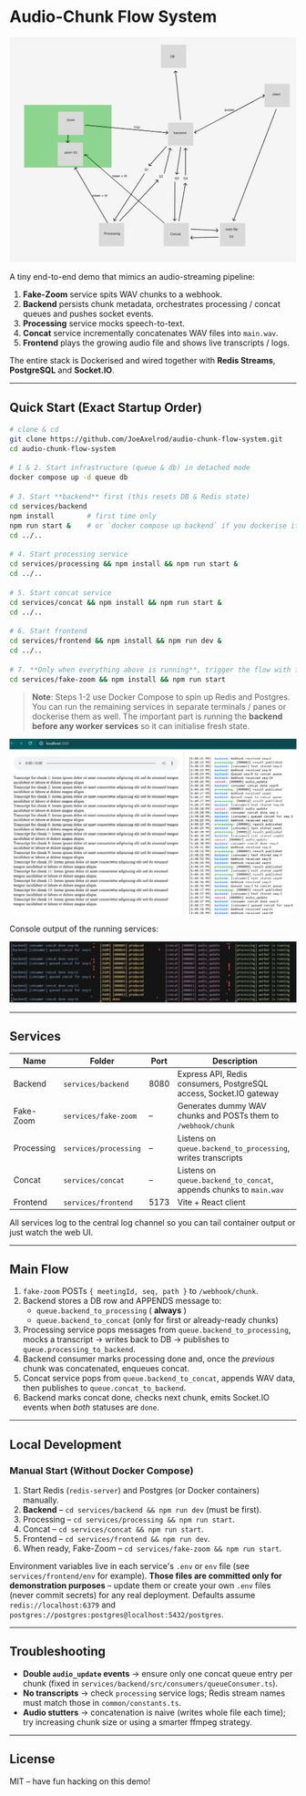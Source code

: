 # Audio-Chunk Flow System

![Architecture Diagram](system_images/system_architecture.png)

A tiny end-to-end demo that mimics an audio-streaming pipeline:
1. **Fake-Zoom** service spits WAV chunks to a webhook.
2. **Backend** persists chunk metadata, orchestrates processing / concat queues and pushes socket events.
3. **Processing** service mocks speech-to-text.
4. **Concat** service incrementally concatenates WAV files into `main.wav`.
5. **Frontend** plays the growing audio file and shows live transcripts / logs.

The entire stack is Dockerised and wired together with **Redis Streams**, **PostgreSQL** and **Socket.IO**.

---

## Quick Start (Exact Startup Order)

```bash
# clone & cd
git clone https://github.com/JoeAxelrod/audio-chunk-flow-system.git
cd audio-chunk-flow-system

# 1 & 2. Start infrastructure (queue & db) in detached mode
docker compose up -d queue db

# 3. Start **backend** first (this resets DB & Redis state)
cd services/backend
npm install        # first time only
npm run start &    # or `docker compose up backend` if you dockerise it
cd ../..

# 4. Start processing service
cd services/processing && npm install && npm run start &
cd ../..

# 5. Start concat service
cd services/concat && npm install && npm run start &
cd ../..

# 6. Start frontend
cd services/frontend && npm install && npm run dev &
cd ../..

# 7. **Only when everything above is running**, trigger the flow with fake-zoom
cd services/fake-zoom && npm install && npm run start
```

> **Note**: Steps 1-2 use Docker Compose to spin up Redis and Postgres. You can run the remaining services in separate terminals / panes or dockerise them as well. The important part is running the **backend before any worker services** so it can initialise fresh state.


![Client App](system_images/the-client-app.png)

Console output of the running services:

![Console Services](system_images/console_services.png)

---

## Services

| Name          | Folder                     | Port | Description                                                            |
| ------------- | -------------------------- | ---- | ---------------------------------------------------------------------- |
| Backend       | `services/backend`         | 8080 | Express API, Redis consumers, PostgreSQL access, Socket.IO gateway     |
| Fake-Zoom     | `services/fake-zoom`       | –    | Generates dummy WAV chunks and POSTs them to `/webhook/chunk`          |
| Processing    | `services/processing`      | –    | Listens on `queue.backend_to_processing`, writes transcripts           |
| Concat        | `services/concat`          | –    | Listens on `queue.backend_to_concat`, appends chunks to `main.wav`     |
| Frontend      | `services/frontend`        | 5173 | Vite + React client                                                    |

All services log to the central log channel so you can tail container output or just watch the web UI.

---

## Main Flow

1. `fake-zoom` POSTs `{ meetingId, seq, path }` to `/webhook/chunk`.
2. Backend stores a DB row and APPENDS message to:
   * `queue.backend_to_processing` ( **always** )
   * `queue.backend_to_concat` (only for first or already-ready chunks)
3. Processing service pops messages from `queue.backend_to_processing`, mocks a transcript → writes back to DB → publishes to `queue.processing_to_backend`.
4. Backend consumer marks processing done and, once the *previous* chunk was concatenated, enqueues concat.
5. Concat service pops from `queue.backend_to_concat`, appends WAV data, then publishes to `queue.concat_to_backend`.
6. Backend marks concat done, checks next chunk, emits Socket.IO events when *both* statuses are `done`.

---

## Local Development

### Manual Start (Without Docker Compose)

1. Start Redis (`redis-server`) and Postgres (or Docker containers) manually.
2. **Backend** – `cd services/backend && npm run dev` (must be first).
3. Processing – `cd services/processing && npm run start`.
4. Concat – `cd services/concat && npm run start`.
5. Frontend – `cd services/frontend && npm run dev`.
6. When ready, Fake-Zoom – `cd services/fake-zoom && npm run start`.

Environment variables live in each service's `.env` or `env` file (see `services/frontend/env` for example). **Those files are committed only for demonstration purposes** – update them or create your own `.env` files (never commit secrets) for any real deployment. Defaults assume `redis://localhost:6379` and `postgres://postgres:postgres@localhost:5432/postgres`.

---

## Troubleshooting

* **Double `audio_update` events** → ensure only one concat queue entry per chunk (fixed in `services/backend/src/consumers/queueConsumer.ts`).
* **No transcripts** → check `processing` service logs; Redis stream names must match those in `common/constants.ts`.
* **Audio stutters** → concatenation is naive (writes whole file each time); try increasing chunk size or using a smarter ffmpeg strategy.

---

## License

MIT – have fun hacking on this demo! 